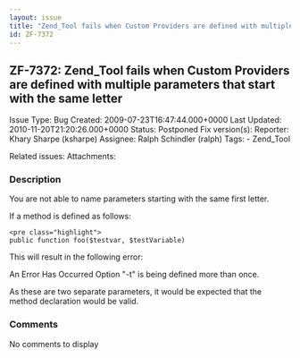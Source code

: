```yaml
---
layout: issue
title: "Zend_Tool fails when Custom Providers are defined with multiple parameters that start with the same letter"
id: ZF-7372
---
```


ZF-7372: Zend\_Tool fails when Custom Providers are defined with multiple parameters that start with the same letter
--------------------------------------------------------------------------------------------------------------------

 Issue Type: Bug Created: 2009-07-23T16:47:44.000+0000 Last Updated: 2010-11-20T21:20:26.000+0000 Status: Postponed Fix version(s): 
 Reporter:  Khary Sharpe (ksharpe)  Assignee:  Ralph Schindler (ralph)  Tags: - Zend\_Tool
 
 Related issues: 
 Attachments: 
### Description

You are not able to name parameters starting with the same first letter.

If a method is defined as follows:

 
    <pre class="highlight">
    public function foo($testvar, $testVariable)


This will result in the following error:

An Error Has Occurred Option "-t" is being defined more than once.

As these are two separate parameters, it would be expected that the method declaration would be valid.

 

 

### Comments

No comments to display